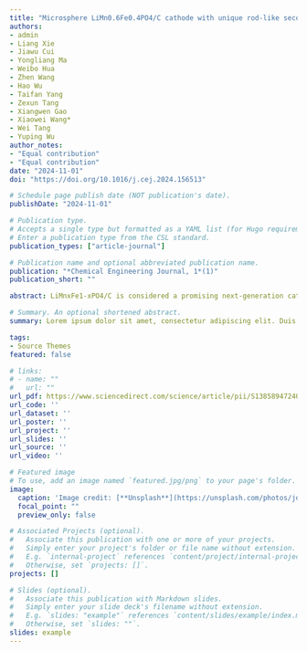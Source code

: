 ```yaml
---
title: "Microsphere LiMn0.6Fe0.4PO4/C cathode with unique rod-like secondary architecture for high energy lithium ion batteries"
authors:
- admin
- Liang Xie
- Jiawu Cui
- Yongliang Ma
- Weibo Hua
- Zhen Wang
- Hao Wu
- Taifan Yang
- Zexun Tang
- Xiangwen Gao
- Xiaowei Wang*
- Wei Tang
- Yuping Wu
author_notes:
- "Equal contribution"
- "Equal contribution"
date: "2024-11-01"
doi: "https://doi.org/10.1016/j.cej.2024.156513"

# Schedule page publish date (NOT publication's date).
publishDate: "2024-11-01"

# Publication type.
# Accepts a single type but formatted as a YAML list (for Hugo requirements).
# Enter a publication type from the CSL standard.
publication_types: ["article-journal"]

# Publication name and optional abbreviated publication name.
publication: "*Chemical Engineering Journal, 1*(1)"
publication_short: ""

abstract: LiMnxFe1-xPO4/C is considered a promising next-generation cathode material with significant commercial potential, inheriting the safety of LiFePO4 while offering higher energy densities. However, the extremely low conductivity and the Jahn-Teller effect induced by Mn3+ limit its practical capacity and rate performance. Effective modifications can be achieved through particle nanonization and uniform carbon coating. Here, we synthesized microspherical LiMn0.6Fe0.4PO4/C cathode materials using a hydrothermal method combined with spray drying carbon coating. The cathode material exhibits a microsphere structure composed of aggregated nanorods with a uniform 3 nm carbon coating, showing good dispersibility, small specific surface area and high tap density. In-situ diffraction analysis showed that expanding the single-phase solid solution region during (de)lithiation can reduce the energy barrier for electron transport, improve the kinetics of the (dis)charge process, and enhance both cycling and rate performance. The initial capacity at 0.1C can reach 155 mAh/g, and the capacity remains at 133.5 mAh/g with a retention rate of 97.1 % after 300 cycles. The synergistic effect of particle nanonization and uniform carbon coating endows the LiMnxFe1-xPO4/C material with excellent electrochemical performance.

# Summary. An optional shortened abstract.
summary: Lorem ipsum dolor sit amet, consectetur adipiscing elit. Duis posuere tellus ac convallis placerat. Proin tincidunt magna sed ex sollicitudin condimentum.

tags:
- Source Themes
featured: false

# links:
# - name: ""
#   url: ""
url_pdf: https://www.sciencedirect.com/science/article/pii/S1385894724080045/pdfft?md5=631d4c3bf72e7a91cb4b53aaa9267858&pid=1-s2.0-S1385894724080045-main.pdf
url_code: ''
url_dataset: ''
url_poster: ''
url_project: ''
url_slides: ''
url_source: ''
url_video: ''

# Featured image
# To use, add an image named `featured.jpg/png` to your page's folder. 
image: 
  caption: 'Image credit: [**Unsplash**](https://unsplash.com/photos/jdD8gXaTZsc)'
  focal_point: ""
  preview_only: false

# Associated Projects (optional).
#   Associate this publication with one or more of your projects.
#   Simply enter your project's folder or file name without extension.
#   E.g. `internal-project` references `content/project/internal-project/index.md`.
#   Otherwise, set `projects: []`.
projects: []

# Slides (optional).
#   Associate this publication with Markdown slides.
#   Simply enter your slide deck's filename without extension.
#   E.g. `slides: "example"` references `content/slides/example/index.md`.
#   Otherwise, set `slides: ""`.
slides: example
---
```



